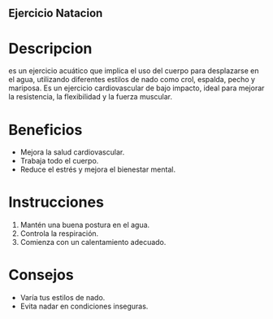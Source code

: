 ## Ejercicio Natacion

# Descripcion
es un ejercicio acuático que implica el uso del cuerpo para desplazarse en el agua, utilizando diferentes estilos de nado como crol, espalda, pecho y mariposa. Es un ejercicio cardiovascular de bajo impacto, ideal para mejorar la resistencia, la flexibilidad y la fuerza muscular.

# Beneficios
- Mejora la salud cardiovascular.
- Trabaja todo el cuerpo.
- Reduce el estrés y mejora el bienestar mental.

# Instrucciones
1. Mantén una buena postura en el agua.
2. Controla la respiración.
3. Comienza con un calentamiento adecuado.

# Consejos
-  Varía tus estilos de nado.
- Evita nadar en condiciones inseguras.